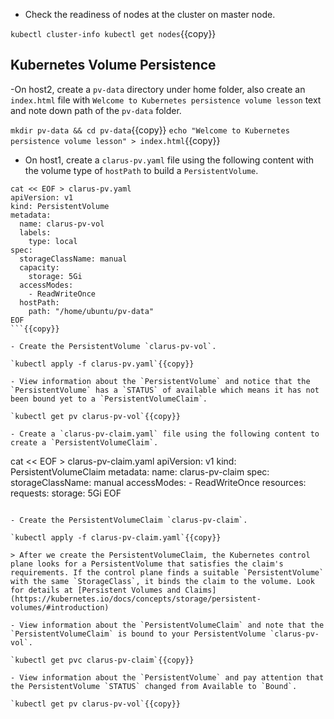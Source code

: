 - Check the readiness of nodes at the cluster on master node.

`kubectl cluster-info
kubectl get nodes`{{copy}}

## Kubernetes Volume Persistence

-On host2, create a `pv-data` directory under home folder, also create an `index.html` file with `Welcome to Kubernetes persistence volume lesson` text and note down path of the `pv-data` folder.

`mkdir pv-data && cd pv-data`{{copy}}
`echo "Welcome to Kubernetes persistence volume lesson" > index.html`{{copy}}

- On host1, create a `clarus-pv.yaml` file using the following content with the volume type of `hostPath` to build a `PersistentVolume`.

```
cat << EOF > clarus-pv.yaml
apiVersion: v1
kind: PersistentVolume
metadata:
  name: clarus-pv-vol
  labels:
    type: local
spec:
  storageClassName: manual
  capacity:
    storage: 5Gi
  accessModes:
    - ReadWriteOnce
  hostPath:
    path: "/home/ubuntu/pv-data"
EOF
```{{copy}}

- Create the PersistentVolume `clarus-pv-vol`.

`kubectl apply -f clarus-pv.yaml`{{copy}}

- View information about the `PersistentVolume` and notice that the `PersistentVolume` has a `STATUS` of available which means it has not been bound yet to a `PersistentVolumeClaim`.

`kubectl get pv clarus-pv-vol`{{copy}}

- Create a `clarus-pv-claim.yaml` file using the following content to create a `PersistentVolumeClaim`.

```
cat << EOF > clarus-pv-claim.yaml
apiVersion: v1
kind: PersistentVolumeClaim
metadata:
  name: clarus-pv-claim
spec:
  storageClassName: manual
  accessModes:
    - ReadWriteOnce
  resources:
    requests:
      storage: 5Gi
EOF
```{{copy}}

- Create the PersistentVolumeClaim `clarus-pv-claim`.

`kubectl apply -f clarus-pv-claim.yaml`{{copy}}

> After we create the PersistentVolumeClaim, the Kubernetes control plane looks for a PersistentVolume that satisfies the claim's requirements. If the control plane finds a suitable `PersistentVolume` with the same `StorageClass`, it binds the claim to the volume. Look for details at [Persistent Volumes and Claims](https://kubernetes.io/docs/concepts/storage/persistent-volumes/#introduction)

- View information about the `PersistentVolumeClaim` and note that the `PersistentVolumeClaim` is bound to your PersistentVolume `clarus-pv-vol`.

`kubectl get pvc clarus-pv-claim`{{copy}}

- View information about the `PersistentVolume` and pay attention that the PersistentVolume `STATUS` changed from Available to `Bound`.

`kubectl get pv clarus-pv-vol`{{copy}}